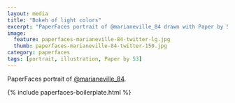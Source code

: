 ```yaml
---
layout: media
title: "Bokeh of light colors"
excerpt: "PaperFaces portrait of @marianeville_84 drawn with Paper by 53 on an iPad."
image: 
  feature: paperfaces-marianeville-84-twitter-lg.jpg
  thumb: paperfaces-marianeville-84-twitter-150.jpg
category: paperfaces
tags: [portrait, illustration, Paper by 53]
---
```


PaperFaces portrait of [@marianeville_84](http://twitter.com/marianeville_84).

{% include paperfaces-boilerplate.html %}